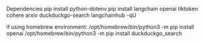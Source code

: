 Dependencies
pip install python-dotenv
pip install langchain openai tiktoken cohere arxiv duckduckgo-search langchainhub -qU

if using homebrew environment:
    /opt/homebrew/bin/python3 -m pip install openai
    /opt/homebrew/bin/python3 -m pip install duckduckgo_search
